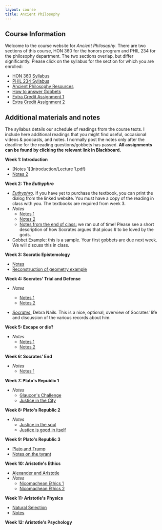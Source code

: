 ```yaml
---
layout: course
title: Ancient Philosophy
---
```





## Course Information

Welcome to the course website for *Ancient Philosophy*.  There are two sections of this course, HON 360 for the honors program and PHIL 234 for the philosophy department. The two sections overlap, but differ significantly. Please click on the syllabus for the section for which you are enrolled: 

+ [HON 360 Syllabus](Syllabus.pdf)
+ [PHIL 234 Syllabus](SyllabusM.pdf)
+ [Ancient Philosophy Resources](resources)
+ [How to answer Gobbets](Guide.pdf)
+ [Extra Credit Assignment 1](extra1)
+ [Extra Credit Assignment 2](extra2)



## Additional materials and notes

The syllabus details our schedule of readings from the course texts. I include here additional readings that you might find useful, occasional videos & podcasts, and notes. I normally post the notes only after the deadline for the reading questions/gobbets has passed. **All assignments can be found by clicking the relevant link in Blackboard.**

**Week 1: Introduction**
+ [Notes 1](Introduction/Lecture 1.pdf)
+ [Notes 2](Presoc/Lecture2.pdf)

**Week 2: The *Euthyphro***
+ [*Euthyphro*](http://classics.mit.edu/Plato/euthyfro.html). If you have yet to purchase the textbook, you can print the dialog from the linked website. You must have a copy of the reading in class with you. The textbooks are required from week 3.
+ *Notes*
	+ [Notes 1](Euthyphro/Lecture4.pdf)
	+ [Notes 2](Euthyphro/Euthyphro2.pdf)
	+ [Notes from the end of class:](Euthyphro/addendum.md) we ran out of time! Please see a short description of how Socrates argues that pious # to be loved by the gods.
+ [Gobbet Example:](Euthyphro/GobbetExample) this is a sample. Your first gobbets are due next week. We will discuss this in class. 


**Week 3: Socratic Epistemology**
+ [Notes](Meno/Meno.pdf) 
+ [Reconstruction of geometry example](https://www.youtube.com/watch?v=95GjK0p582g)

**Week 4: Socrates' Trial and Defense**

+ *Notes*
	+ [Notes 1](Apology/Lecture5.pdf)
	+ [Notes 2](Apology/2.pdf)

+ [*Socrates*,](https://plato.stanford.edu/entries/socrates/) Debra Nails. This is a nice, optional, overview of Socrates' life and discussion of the various records about him.

**Week 5: Escape or die?**

+ *Notes*
	+ [Notes 1](Crito/crito.pdf)
	+ [Notes 2](Phaedo/phaedo.pdf)

**Week 6: Socrates' End**

+ *Notes*
	+ [Notes 1](Phaedo/phaedo2.pdf) 

**Week 7: Plato's Republic 1**

+ *Notes*
	+ [Glaucon's Challenge](Republic1/Lecture.pdf)
	+ [Justice in the City](Republic1/Lecture2.pdf)

**Week 8: Plato's Republic 2**

+ *Notes*
	+ [Justice in the soul](Republic2/Lecture.pdf)  
	+ [Justice is good in itself](Republic2/Lecture1.pdf)  

**Week 9: Plato's Republic 3**

+ [Plato and Trump](https://www.youtube.com/watch?v=cnzo9qXLFUo)
+ [Notes on the tyrant](Republic3/lecture2.pdf)

**Week 10: Aristotle's Ethics**

+ [Alexander and Aristotle](https://www.youtube.com/watch?v=w6UGTvRbdUs)
+ *Notes*
	+ [Nicomachean Ethics 1](NE1/Lecture.pdf)
	+ [Nicomachean Ethics 2](NE2/Lecture.pdf)

**Week 11: Aristotle's Physics**

+ [Natural Selection](https://www.youtube.com/watch?v=0SCjhI86grU)
+ [Notes](Physics2/Lecture1.pdf)

**Week 12: Aristotle's Psychology**
